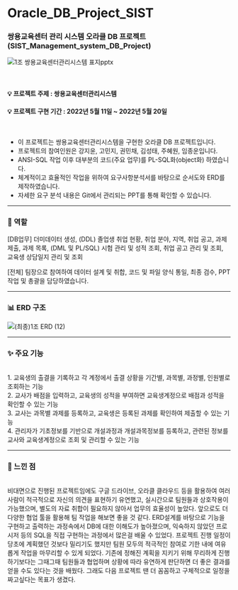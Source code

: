 # Oracle_DB_Project_SIST
### 쌍용교육센터 관리 시스템 오라클 DB 프로젝트 (SIST_Management_system_DB_Project)  

![1조 쌍용교육센터관리시스템 표지pptx](https://user-images.githubusercontent.com/102462534/169646338-1670e3fe-d1a8-4874-a7f5-bd140420487a.jpg)

<br/>

#### :bulb: 프로젝트 주제 : 쌍용교육센터관리시스템
#### :bulb: 프로젝트 구현 기간 : 2022년 5월 11일 ~ 2022년 5월 20일

<br>

- 이 프로젝트는 쌍용교육센터관리시스템을 구현한 오라클 DB 프로젝트입니다.  
- 프로젝트의 참여인원은 강지윤, 고민지, 권민채, 김성태, 주혜원, 임종운입니다.
- ANSI-SQL 작업 이후 대부분의 코드(주요 업무)를 PL-SQL화(object화) 하였습니다.  
- 체계적이고 효율적인 작업을 위하여 요구사항분석서를 바탕으로 순서도와 ERD를 제작하였습니다.
- 자세한 요구 분석 내용은 Git에서 관리되는 PPT를 통해 확인할 수 있습니다.  
  
---------
### :runner: 역할
[DB업무] 더미데이터 생성, (DDL) 졸업생 취업 현황, 취업 분야, 지역, 취업 공고, 과제제출, 과제 목록, (DML 및 PL/SQL) 시험 관리 및 성적 조회,
         취업 공고 관리 및 조회, 교육생 상담일지 관리 및 조회  
         
[전체] 팀장으로 참여하여 데이터 설계 및 취합, 코드 및 파일 양식 통일, 최종 검수, PPT 작업 및 총괄을 담당하였습니다. 


---------
### :bar_chart: ERD 구조

![(최종)1조 ERD (12)](https://user-images.githubusercontent.com/102462534/169646352-2ca89976-a5dd-4e8d-877a-9fa5c0c933bc.png)  

---------

### :sparkles: 주요 기능  

<br>
1.	교육생의 출결을 기록하고 각 계정에서 출결 상황을 기간별, 과목별, 과정별, 인원별로 조회하는 기능
<br>
2.	교사가 배점을 입력하고, 교육생의 성적을 부여하면 교육생계정으로 배점과 성적을 확인할 수 있는 기능
<br>
3.	교사는 과목별 과제를 등록하고, 교육생은 등록된 과제를 확인하여 제출할 수 있는 기능
<br>
4.	관리자가 기초정보를 기반으로 개설과정과 개설과목정보를 등록하고, 관련된 정보를 교사와 교육생계정으로 조회 및 관리할 수 있는 기능


-------

### :bookmark: 느낀 점
<br>
비대면으로 진행된 프로젝트임에도 구글 드라이브, 오라클 클라우드 등을 활용하여 여러 사람이 적극적으로 자신의 의견을 표현하기 유연했고,
실시간으로 팀원들과 상호작용이 가능했으며, 별도의 자료 취합이 필요하지 않아서 업무의 효율성이 높았다. 앞으로도 더 다양한 협업 툴을 
활용해 팀 작업을 해보면 좋을 것 같다. ERD설계를 바탕으로 기능을 구현하고 출력하는 과정속에서 DB에 대한 이해도가 높아졌으며, 
익숙하지 않았던 프로시저 등의 SQL을 직접 구현하는 과정에서 많은걸 배울 수 있었다. 
프로젝트 진행 일정이 당초에 계획했던 것보다 밀리기도 했지만 팀원 모두의 적극적인 참여로 기한 내에 여유롭게 작업을 마무리할 수 있게 되었다. 
기존에 정해진 계획을 지키기 위해 무리하게 진행하기보다는 그때그때 팀원들과 협업하며 상황에 따라 유연하게 판단하면 더 좋은 결과를 얻을 수도 있다는 것을 배웠다.
그래도 다음 프로젝트 땐 더 꼼꼼하고 구체적으로 일정을 짜고싶다는 목표가 생겼다. 
